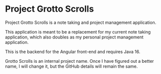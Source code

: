 # Project Grotto Scrolls

Project Grotto Scrolls is a note taking and project management application.

This application is meant to be a replacement for my current note taking application, which also doubles as my personal project management application.

This is the backend for the Angular front-end and requires Java 16.

Grotto Scrolls is an internal project name. Once I have figured out a better name, I will change it, but the GitHub details will remain the same.

